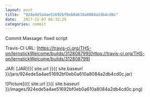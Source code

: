 ```yaml
---
layout: post
title:  "924ede5a4ae51692bf0eb0a610a8084a2db4cd0c"
date:   2017-12-07 06:32:25
categories: commit
---
```


Commit Massage: fixed script  

Travis-CI URL: [https://travis-ci.org/THS-on/lernstickWelcome/builds/312808799](https://travis-ci.org/THS-on/lernstickWelcome/builds/312808799)

JAR: [JAR]({{ site.url }}{{ site.baseurl }}/jars/924ede5a4ae51692bf0eb0a610a8084a2db4cd0c.jar)

![Picture]({{ site.url }}{{ site.baseurl }}/images/924ede5a4ae51692bf0eb0a610a8084a2db4cd0c.png)

